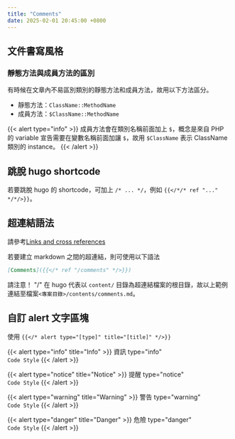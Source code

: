 ```yaml
---
title: "Comments"
date: 2025-02-01 20:45:00 +0800
---
```


## 文件書寫風格

### 靜態方法與成員方法的區別

有時候在文章內不易區別類別的靜態方法和成員方法，故用以下方法區分。

- 靜態方法：`ClassName::MethodName`
- 成員方法：`$ClassName::MethodName`

{{< alert type="info" >}}
成員方法會在類別名稱前面加上 `$`，概念是來自 PHP 的 variable 宣告需要在變數名稱前面加讓 `$`，故用 `$ClassName` 表示 ClassName 類別的 instance。
{{< /alert >}}

## 跳脫 hugo shortcode

若要跳脫 hugo 的 shortcode，可加上 `/* ... */`，例如 `{{</*/* ref "..." */*/>}}`。

## 超連結語法

請參考[Links and cross references](https://gohugo.io/content-management/cross-references/)

若要建立 markdown 之間的超連結，則可使用以下語法

```markdown
[Comments]({{</* ref "/comments" */>}})
```

請注意！ "/" 在 hugo 代表以 `content/` 目錄為超連結檔案的根目錄，故以上範例連結至檔案`<專案目錄>/contents/comments.md`。

## 自訂 alert 文字區塊

使用 `{{</* alert type="[type]" title="[title]" */>}}`

{{< alert type="info" title="Info" >}}
資訊
type="info"  
`Code Style`
{{< /alert >}}

{{< alert type="notice" title="Notice" >}}
提醒
type="notice"  
`Code Style`
{{< /alert >}}

{{< alert type="warning" title="Warning" >}}
警告
type="warning"  
`Code Style`
{{< /alert >}}

{{< alert type="danger" title="Danger" >}}
危險
type="danger"  
`Code Style`
{{< /alert >}}
